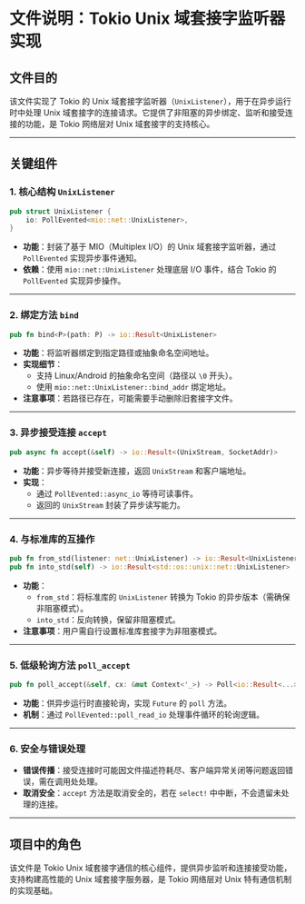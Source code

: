 # 文件说明：Tokio Unix 域套接字监听器实现

## 文件目的
该文件实现了 Tokio 的 Unix 域套接字监听器（`UnixListener`），用于在异步运行时中处理 Unix 域套接字的连接请求。它提供了非阻塞的异步绑定、监听和接受连接的功能，是 Tokio 网络层对 Unix 域套接字的支持核心。

---

## 关键组件

### 1. **核心结构 `UnixListener`**
```rust
pub struct UnixListener {
    io: PollEvented<mio::net::UnixListener>,
}
```
- **功能**：封装了基于 MIO（Multiplex I/O）的 Unix 域套接字监听器，通过 `PollEvented` 实现异步事件通知。
- **依赖**：使用 `mio::net::UnixListener` 处理底层 I/O 事件，结合 Tokio 的 `PollEvented` 实现异步操作。

---

### 2. **绑定方法 `bind`**
```rust
pub fn bind<P>(path: P) -> io::Result<UnixListener>
```
- **功能**：将监听器绑定到指定路径或抽象命名空间地址。
- **实现细节**：
  - 支持 Linux/Android 的抽象命名空间（路径以 `\0` 开头）。
  - 使用 `mio::net::UnixListener::bind_addr` 绑定地址。
- **注意事项**：若路径已存在，可能需要手动删除旧套接字文件。

---

### 3. **异步接受连接 `accept`**
```rust
pub async fn accept(&self) -> io::Result<(UnixStream, SocketAddr)>
```
- **功能**：异步等待并接受新连接，返回 `UnixStream` 和客户端地址。
- **实现**：
  - 通过 `PollEvented::async_io` 等待可读事件。
  - 返回的 `UnixStream` 封装了异步读写能力。

---

### 4. **与标准库的互操作**
```rust
pub fn from_std(listener: net::UnixListener) -> io::Result<UnixListener>
pub fn into_std(self) -> io::Result<std::os::unix::net::UnixListener>
```
- **功能**：
  - `from_std`：将标准库的 `UnixListener` 转换为 Tokio 的异步版本（需确保非阻塞模式）。
  - `into_std`：反向转换，保留非阻塞模式。
- **注意事项**：用户需自行设置标准库套接字为非阻塞模式。

---

### 5. **低级轮询方法 `poll_accept`**
```rust
pub fn poll_accept(&self, cx: &mut Context<'_>) -> Poll<io::Result<...>>
```
- **功能**：供异步运行时直接轮询，实现 `Future` 的 `poll` 方法。
- **机制**：通过 `PollEvented::poll_read_io` 处理事件循环的轮询逻辑。

---

### 6. **安全与错误处理**
- **错误传播**：接受连接时可能因文件描述符耗尽、客户端异常关闭等问题返回错误，需在调用处处理。
- **取消安全**：`accept` 方法是取消安全的，若在 `select!` 中中断，不会遗留未处理的连接。

---

## 项目中的角色
该文件是 Tokio Unix 域套接字通信的核心组件，提供异步监听和连接接受功能，支持构建高性能的 Unix 域套接字服务器，是 Tokio 网络层对 Unix 特有通信机制的实现基础。
